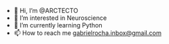 - 👋 Hi, I’m @ARCTECTO
- 👀 I’m interested in Neuroscience
- 🌱 I’m currently learning Python
- 📫 How to reach me gabrielrocha.inbox@gmail.com

<!---
ARCTECTO/ARCTECTO is a ✨ special ✨ repository because its `README.md` (this file) appears on your GitHub profile.
You can click the Preview link to take a look at your changes.
--->
